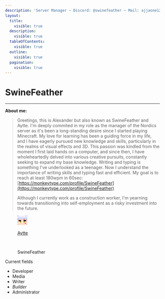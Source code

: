 ```yaml
---
description: 'Server Manager ~ Discord: @swinefeather ~ Mail: ajjaone123@gmail.com'
layout:
  title:
    visible: true
  description:
    visible: true
  tableOfContents:
    visible: true
  outline:
    visible: true
  pagination:
    visible: true
---
```


# SwineFeather

***

**About me:**

> Greetings, this is Alexander but also known as SwineFeather and Aytte. I'm deeply commited in my role as the manager of the Nordics server as it's been a long-standing desire since I started playing Minecraft. My love for learning has been a guiding force in my life, and I have eagerly pursued new knowledge and skills, particularly in the realms of visual effects and 3D. This passion was kindled from the moment I first laid hands on a computer, and since then, I have wholeheartedly delved into various creative pursuits, constantly seeking to expand my base knowledge. Writing and typing is something I've underlooked as a teenager. Now I understand the importance of writing skills and typing fast and efficient. My goal is to reach at least 180wpm in 60sec: [https://monkeytype.com/profile/SwineFeather](https://monkeytype.com/profile/SwineFeather)
>
> Although I currently work as a construction worker, I'm yearning towards transitioning into self-employment as a risky investment into the future.

<div>

<figure><img src="../../../.gitbook/assets/Aytte (1).png" alt=""><figcaption><p><a href="../../../the-world/civilization/players/aytte.md">Aytte</a></p></figcaption></figure>

 

<figure><img src="../../../.gitbook/assets/SwineFeather.png" alt=""><figcaption><p>SwineFeather</p></figcaption></figure>

</div>

Current fields

* Developer
* Media
* Writer
* _Builder_
* Administrator
